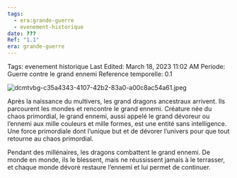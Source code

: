 ```yaml
---
tags:
  - era:grande-guerre
  - evenement-historique
date: ???
Ref: "1.1"
era: grande-guerre
---
```



Tags: evenement historique
Last Edited: March 18, 2023 11:02 AM
Periode: Guerre contre le grand ennemi
Reference temporelle: 0.1

![dcmtvbg-c35a4343-4107-42b2-83a0-a00c8ac54a61.jpeg](Les%20dragons%20ancestraux%20combattent%20le%20grand%20ennemi%20d7107e947d5845f387a8fa3885a83a89/dcmtvbg-c35a4343-4107-42b2-83a0-a00c8ac54a61.jpeg)

Après la naissance du multivers, les grand dragons ancestraux arrivent. Ils parcourent les mondes et rencontre le grand ennemi. Créature née du chaos primordial, le grand ennemi, aussi appelé le grand dévoreur ou l’ennemi aux mille couleurs et mille formes, est une entité sans intelligence. Une force primordiale dont l’unique but et de dévorer l’univers pour que tout retourne au chaos primordial.

Pendant des millénaires, les dragons combattent le grand ennemi. De monde en monde, ils le blessent, mais ne réussissent jamais à le terrasser, et chaque monde dévoré restaure l’ennemi et lui permet de continuer.